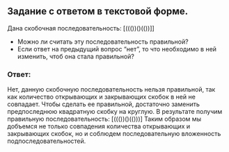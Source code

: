 ## Задание с ответом в текстовой форме.
Дана скобочная последовательность: [((())()(())]]
- Можно ли считать эту последовательность правильной?
- Если ответ на предыдущий вопрос “нет”, то что необходимо в ней изменить, чтоб она стала правильной?

### Ответ:
Нет, данную скобочную последовательность нельзя правильной, так как количество открывающих и закрывающих скобок в ней не совпадает.
Чтобы сделать ее правильной, достаточно заменить предпоследнюю квадратную скобку на круглую. 
В результате получим правильную последовательность: [((())()(()))]
Таким образом мы добъемся не только совпадения количества открывающих и закрывающих скобок, но и соблюдем последовательную вложенность подпоследовательностей.
